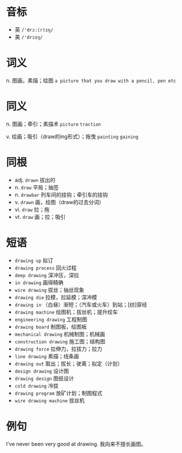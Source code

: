 # 音标

- 英 `/'drɔː(r)ɪŋ/`
- 美 `/'drɔɪŋ/`

# 词义

n. 图画，素描；绘图
`a picture that you draw with a pencil, pen etc`

# 同义

n. 图画；牵引；素描术
`picture` `traction`

v. 绘画；吸引（draw的ing形式）；拖曳
`painting` `gaining`

# 同根

- adj. `drawn` 拔出的
- n. `draw` 平局；抽签
- n. `drawbar` 列车间的挂钩；牵引车的挂钩
- v. `drawn` 画，绘图（draw的过去分词）
- vi. `draw` 拉；拖
- vt. `draw` 画；拉；吸引

# 短语

- `drawing up` 拟订
- `drawing process` 回火过程
- `deep drawing` 深冲压，深拉
- `in drawing` 画得精确
- `wire drawing` 拔丝；抽丝现象
- `drawing die` 拉模，拉延模；深冲模
- `drawing in` （白昼）渐短；（汽车或火车）到站；[纺]穿经
- `drawing machine` 绘图机；拔丝机；提升绞车
- `engineering drawing` 工程制图
- `drawing board` 制图板，绘图板
- `mechanical drawing` 机械制图；机械画
- `construction drawing` 施工图；结构图
- `drawing force` 拉伸力，拉拔力；拉力
- `line drawing` 素描；线条画
- `drawing out` 取出；拔长；驶离；拟定（计划）
- `design drawing` 设计图
- `drawing design` 图纸设计
- `cold drawing` 冷拔
- `drawing program` 放矿计划；制图程式
- `wire drawing machine` 拔丝机

# 例句

I’ve never been very good at drawing.
我向来不擅长画图。


